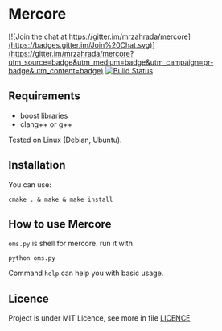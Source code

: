 # Mercore

[![Join the chat at https://gitter.im/mrzahrada/mercore](https://badges.gitter.im/Join%20Chat.svg)](https://gitter.im/mrzahrada/mercore?utm_source=badge&utm_medium=badge&utm_campaign=pr-badge&utm_content=badge)
[![Build Status](https://travis-ci.org/mrzahrada/mercore.svg?branch=master)](https://travis-ci.org/mrzahrada/mercore)

## Requirements

  * boost libraries 
  * clang++ or g++  
  
Tested on Linux (Debian, Ubuntu).  

## Installation

You can use:

    cmake . & make & make install

## How to use Mercore

``oms.py`` is shell for mercore. run it with 

    python oms.py
Command ``help`` can help you with basic usage.

## Licence
Project is under MIT Licence, see more in file [LICENCE](https://github.com/mrzahrada/mercore/blob/master/LICENSE)
